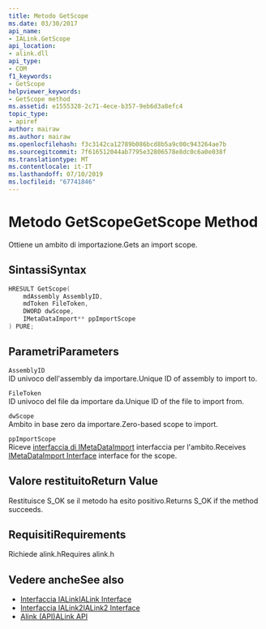```yaml
---
title: Metodo GetScope
ms.date: 03/30/2017
api_name:
- IALink.GetScope
api_location:
- alink.dll
api_type:
- COM
f1_keywords:
- GetScope
helpviewer_keywords:
- GetScope method
ms.assetid: e1555328-2c71-4ece-b357-9eb6d3a8efc4
topic_type:
- apiref
author: mairaw
ms.author: mairaw
ms.openlocfilehash: f3c3142ca12789b086bcd8b5a9c00c943264ae7b
ms.sourcegitcommit: 7f616512044ab7795e32806578e8dc0c6a0e038f
ms.translationtype: MT
ms.contentlocale: it-IT
ms.lasthandoff: 07/10/2019
ms.locfileid: "67741846"
---
```

# <a name="getscope-method"></a><span data-ttu-id="7248e-102">Metodo GetScope</span><span class="sxs-lookup"><span data-stu-id="7248e-102">GetScope Method</span></span>
<span data-ttu-id="7248e-103">Ottiene un ambito di importazione.</span><span class="sxs-lookup"><span data-stu-id="7248e-103">Gets an import scope.</span></span>  
  
## <a name="syntax"></a><span data-ttu-id="7248e-104">Sintassi</span><span class="sxs-lookup"><span data-stu-id="7248e-104">Syntax</span></span>  
  
```cpp  
HRESULT GetScope(  
    mdAssembly AssemblyID,  
    mdToken FileToken,  
    DWORD dwScope,  
    IMetaDataImport** ppImportScope  
) PURE;  
```  
  
## <a name="parameters"></a><span data-ttu-id="7248e-105">Parametri</span><span class="sxs-lookup"><span data-stu-id="7248e-105">Parameters</span></span>  
 `AssemblyID`  
 <span data-ttu-id="7248e-106">ID univoco dell'assembly da importare.</span><span class="sxs-lookup"><span data-stu-id="7248e-106">Unique ID of assembly to import to.</span></span>  
  
 `FileToken`  
 <span data-ttu-id="7248e-107">ID univoco del file da importare da.</span><span class="sxs-lookup"><span data-stu-id="7248e-107">Unique ID of the file to import from.</span></span>  
  
 `dwScope`  
 <span data-ttu-id="7248e-108">Ambito in base zero da importare.</span><span class="sxs-lookup"><span data-stu-id="7248e-108">Zero-based scope to import.</span></span>  
  
 `ppImportScope`  
 <span data-ttu-id="7248e-109">Riceve [interfaccia di IMetaDataImport](../../../../docs/framework/unmanaged-api/metadata/imetadataimport-interface.md) interfaccia per l'ambito.</span><span class="sxs-lookup"><span data-stu-id="7248e-109">Receives [IMetaDataImport Interface](../../../../docs/framework/unmanaged-api/metadata/imetadataimport-interface.md) interface for the scope.</span></span>  
  
## <a name="return-value"></a><span data-ttu-id="7248e-110">Valore restituito</span><span class="sxs-lookup"><span data-stu-id="7248e-110">Return Value</span></span>  
 <span data-ttu-id="7248e-111">Restituisce S_OK se il metodo ha esito positivo.</span><span class="sxs-lookup"><span data-stu-id="7248e-111">Returns S_OK if the method succeeds.</span></span>  
  
## <a name="requirements"></a><span data-ttu-id="7248e-112">Requisiti</span><span class="sxs-lookup"><span data-stu-id="7248e-112">Requirements</span></span>  
 <span data-ttu-id="7248e-113">Richiede alink.h</span><span class="sxs-lookup"><span data-stu-id="7248e-113">Requires alink.h</span></span>  
  
## <a name="see-also"></a><span data-ttu-id="7248e-114">Vedere anche</span><span class="sxs-lookup"><span data-stu-id="7248e-114">See also</span></span>

- [<span data-ttu-id="7248e-115">Interfaccia IALink</span><span class="sxs-lookup"><span data-stu-id="7248e-115">IALink Interface</span></span>](../../../../docs/framework/unmanaged-api/alink/ialink-interface.md)
- [<span data-ttu-id="7248e-116">Interfaccia IALink2</span><span class="sxs-lookup"><span data-stu-id="7248e-116">IALink2 Interface</span></span>](../../../../docs/framework/unmanaged-api/alink/ialink2-interface.md)
- [<span data-ttu-id="7248e-117">Alink (API)</span><span class="sxs-lookup"><span data-stu-id="7248e-117">ALink API</span></span>](../../../../docs/framework/unmanaged-api/alink/index.md)
